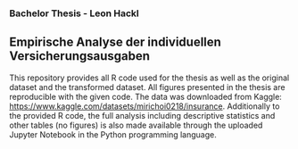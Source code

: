 ### Bachelor Thesis - Leon Hackl
## Empirische Analyse der individuellen Versicherungsausgaben
This repository provides all R code used for the thesis as well as the original dataset and the transformed dataset. All figures presented in the thesis are reproducible with the given code. The data was downloaded from Kaggle: https://www.kaggle.com/datasets/mirichoi0218/insurance. Additionally to the provided R code, the full analysis including descriptive statistics and other tables (no figures) is also made available through the uploaded Jupyter Notebook in the Python programming language.

